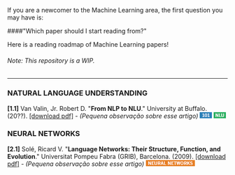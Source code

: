 If you are a newcomer to the Machine Learning area, the first question you may have is:

####"Which paper should I start reading from?"

Here is a reading roadmap of Machine Learning papers!

###### Note: This repository is a WIP.


---------------------------------------

### NATURAL LANGUAGE UNDERSTANDING

**[1.1]** Van Valin, Jr. Robert D. "**From NLP to NLU**." University at Buffalo. (20??). [[download pdf]](https://github.com/viridiano/Talking-To-Robots/blob/master/papers/Van_Valin_From_NLP_to_NLU.pdf) - *(Pequena observação sobre esse artigo)* ![101](https://github.com/viridiano/Talking-To-Robots/blob/master/images/101.png) ![101](https://github.com/viridiano/Talking-To-Robots/blob/master/images/nlu.png)

### NEURAL NETWORKS

**[2.1]** Solé, Ricard V. "**Language Networks: Their Structure, Function, and Evolution**."  Universitat Pompeu Fabra (GRIB), Barcelona. (2009). [[download pdf]](https://github.com/viridiano/Talking-To-Robots/blob/master/papers/Sole_Language_Networks_Their_Structure_Function_and_Evolution.pdf) - *(Pequena observação sobre esse artigo)* ![101](https://github.com/viridiano/Talking-To-Robots/blob/master/images/neuralnetworks.png)
